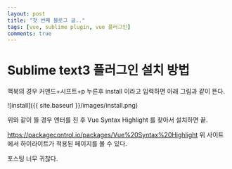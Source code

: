 ```yaml
---
layout: post
title: "첫 번째 블로그 글.."
tags: [vue, sublime plugin, vue 플러그인]
comments: true
---
```


# Sublime text3 플러그인 설치 방법

맥북의 경우 커맨드+시프트+p 누른후 install 이라고 입력하면 아래 그림과 같이 뜬다.

![install]({{ site.baseurl }}/images/install.png)

위와 같이 뜰 경우 엔터를 친 후 Vue Syntax Highlight 를 찾아서 설치하면 끝.

https://packagecontrol.io/packages/Vue%20Syntax%20Highlight
위 사이트에서 하이라이트가 적용된 페이지를 볼 수  있다.

포스팅 너무 귀찮다.
